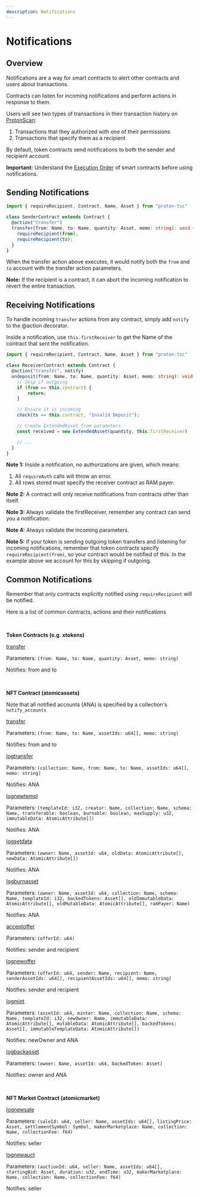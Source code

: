 ```yaml
---
description: Notifications
---
```



# Notifications

## Overview

Notifications are a way for smart contracts to alert other contracts and users about transactions.

Contracts can listen for incoming notifications and perform actions in response to them.

Users will see two types of transactions in their transaction history on [ProtonScan](https://protonscan.io):
1. Transactions that they authorized with one of their permissions
2. Transactions that specify them as a recipient

By default, token contracts send notifications to both the sender and recipient account.

**Important:** Understand the [Execution Order](./execution-order.md) of smart contracts before using notifications.

## Sending Notifications

```ts
import { requireRecipient, Contract, Name, Asset } from "proton-tsc"

class SenderContract extends Contract {
  @action("transfer")
  transfer(from: Name, to: Name, quantity: Asset, memo: string): void {
    requireRecipient(from);
    requireRecipient(to);
  }
}
```

When the transfer action above executes, it would notify both the `from` and `to` account with the transfer action parameters.

**Note:** If the recipient is a contract, it can abort the incoming notification to revert the entire transaction.

## Receiving Notifications

To handle incoming `transfer` actions from any contract, simply add `notify` to the @action decorator.

Inside a notification, use `this.firstReceiver` to get the Name of the contract that sent the notification. 

```ts
import { requireRecipient, Contract, Name, Asset } from "proton-tsc"

class ReceiverContract extends Contract {
  @action("transfer", notify)
  ondeposit(from: Name, to: Name, quantity: Asset, memo: string): void {
    // Skip if outgoing
    if (from == this.contract) {
        return;
    }

    // Ensure it is incoming
    check(to == this.contract, "Invalid Deposit");

    // Create ExtendedAsset from parameters
    const received = new ExtendedAsset(quantity, this.firstReceiver)

    // ...
  }
}
```

**Note 1:** Inside a notification, no authorizations are given, which means:
  1. All `requireAuth` calls will throw an error.
  2. All rows stored must specify the receiver contract as RAM payer.

**Note 2:** A contract will only receive notifications from contracts other than itself.

**Note 3:** Always validate the firstReceiver, remember any contract can send you a notification.

**Note 4:** Always validate the incoming parameters.

**Note 5:** If your token is sending outgoing token transfers and listening for incoming notifications, remember that token contracts specify `requireRecipient(from)`, so your contract would be notified of this. In the example above we account for this by skipping if outgoing.

## Common Notifications

Remember that only contracts explicitly notified using `requireRecipient` will be notified.

Here is a list of common contracts, actions and their notifications

<br/>

**Token Contracts (e.g. xtokens)**

<u>transfer</u>

Parameters: `(from: Name, to: Name, quantity: Asset, memo: string)`

Notifies: from and to

<br/>

**NFT Contract (atomicassets)**

Note that all notified accounts (ANA) is specified by a collection's `notify_accounts`

<u>transfer</u>

Parameters: `(from: Name, to: Name, assetIds: u64[], memo: string)`

Notifies: from and to


<u>logtransfer</u>

Parameters: `(collection: Name, from: Name, to: Name, assetIds: u64[], memo: string)`

Notifies: ANA

<u>lognewtempl</u>

Parameters: `(templateId: i32, creator: Name, collection: Name, schema: Name, transferable: boolean, burnable: boolean, maxSupply: u32, immutableData: AtomicAttribute[])`

Notifies: ANA

<u>logsetdata</u>

Parameters: `(owner: Name, assetId: u64, oldData: AtomicAttribute[], newData: AtomicAttribute[])`

Notifies: ANA

<u>logburnasset</u>

Parameters: `(owner: Name, assetId: u64, collection: Name, schema: Name, templateId: i32, backedTokens: Asset[], oldImmutableData: AtomicAttribute[], oldMutableData: AtomicAttribute[], ramPayer: Name)`

Notifies: ANA

<u>acceptoffer</u>

Parameters: `(offerId: u64)`

Notifies: sender and recipient

<u>lognewoffer</u>

Parameters: `(offerId: u64, sender: Name, recipient: Name, senderAssetIds: u64[], recipientAssetIds: u64[], memo: string)`

Notifies: sender and recipient

<u>logmint</u>

Parameters: `(assetId: u64, minter: Name, collection: Name, schema: Name, templateId: i32, newOwner: Name, immutableData: AtomicAttribute[], mutableData: AtomicAttribute[], backedTokens: Asset[], immutableTemplateData: AtomicAttribute[])`

Notifies: newOwner and ANA

<u>logbackasset</u>

Parameters: `(owner: Name, assetId: u64, backedToken: Asset)`

Notifies: owner and ANA

<br/>

**NFT Market Contract (atomicmarket)**

<u>lognewsale</u>

Parameters: `(saleId: u64, seller: Name, assetIds: u64[], listingPrice: Asset, settlementSymbol: Symbol, makerMarketplace: Name, collection: Name, collectionFee: f64)`

Notifies: seller

<u>lognewauct</u>

Parameters: `(auctionId: u64, seller: Name, assetIds: u64[], startingBid: Asset, duration: u32, endTime: u32, makerMarketplace: Name, collection: Name, collectionFee: f64)`

Notifies: seller
